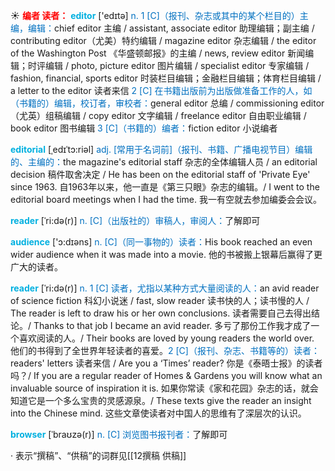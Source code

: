 ☀ <font color="red">**编者 读者：**</font>
<font color="sky blue">**editor**</font> ['edɪtə] 
<font color="#0070c0">n. 1 [C]（报刊、杂志或其中的某个栏目的）主编，编辑：</font>chief editor 主编 / assistant, associate editor 助理编辑；副主编 / contributing editor（尤美）特约编辑 / magazine editor 杂志编辑 / the editor of the Washington Post 《华盛顿邮报》的主编 / news, review editor 新闻编辑；时评编辑 / photo, picture editor 图片编辑 / specialist editor 专家编辑 / fashion, financial, sports editor 时装栏目编辑；金融栏目编辑；体育栏目编辑 / a letter to the editor 读者来信 <font color="#0070c0">2 [C] 在书籍出版前为出版做准备工作的人，如（书籍的）编辑，校订者，审校者：</font>general editor 总编 / commissioning editor（尤英）组稿编辑 / copy editor 文字编辑 / freelance editor 自由职业编辑 / book editor 图书编辑 <font color="#0070c0">3 [C]（书籍的）编者：</font>fiction editor 小说编者
           
<font color="sky blue">**editorial**</font> [ˌedɪˈtɔ:riəl]
<font color="#0070c0">adj. [常用于名词前]（报刊、书籍、广播电视节目）编辑的、主编的：</font>the magazine's editorial staff 杂志的全体编辑人员 / an editorial decision 稿件取舍决定 / He has been on the editorial staff of 'Private Eye' since 1963. 自1963年以来，他一直是《第三只眼》杂志的编辑。/ I went to the editorial board meetings when I had the time. 我一有空就去参加编委会会议。
           
<font color="sky blue">**reader**</font> [ˈri:də(r)]
<font color="#0070c0">n. [C]（出版社的）审稿人，审阅人：</font>了解即可

<font color="sky blue">**audience**</font> ['ɔ:dɪəns] 
<font color="#0070c0">n. [C]（同一事物的）读者：</font>His book reached an even wider audience when it was made into a movie. 他的书被搬上银幕后赢得了更广大的读者。
           
<font color="sky blue">**reader**</font> [ˈri:də(r)]
<font color="#0070c0">n. 1 [C] 读者，尤指以某种方式大量阅读的人：</font>an avid reader of science fiction 科幻小说迷 / fast, slow reader 读书快的人；读书慢的人 / The reader is left to draw his or her own conclusions. 读者需要自己去得出结论。/ Thanks to that job I became an avid reader. 多亏了那份工作我才成了一个喜欢阅读的人。/ Their books are loved by young readers the world over. 他们的书得到了全世界年轻读者的喜爱。<font color="#0070c0">2 [C]（报刊、杂志、书籍等的）读者：</font>readers' letters 读者来信 / Are you a ‘Times’ reader? 你是《泰晤士报》的读者吗？/ If you are a regular reader of Homes & Gardens you will know what an invaluable source of inspiration it is. 如果你常读《家和花园》杂志的话，就会知道它是一个多么宝贵的灵感源泉。/ These texts give the reader an insight into the Chinese mind. 这些文章使读者对中国人的思维有了深层次的认识。
           
<font color="sky blue">**browser**</font> [ˈbraʊzə(r)]
<font color="#0070c0">n. [C] 浏览图书报刊者：</font>了解即可

· 表示“撰稿”、“供稿”的词群见[[12撰稿 供稿]]
